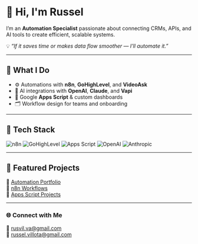 # 👋 Hi, I'm Russel  

I’m an **Automation Specialist** passionate about connecting CRMs, APIs, and AI tools to create efficient, scalable systems.  

💡 *“If it saves time or makes data flow smoother — I’ll automate it.”*  

---

## 🚀 What I Do  
- ⚙️ Automations with **n8n**, **GoHighLevel**, and **VideoAsk**  
- 🤖 AI integrations with **OpenAI**, **Claude**, and **Vapi**  
- 🧩 Google **Apps Script** & custom dashboards  
- 🗂️ Workflow design for teams and onboarding  

---

## 🧰 Tech Stack  
![n8n](https://img.shields.io/badge/n8n-%23FF6A3D.svg?style=for-the-badge&logo=n8n&logoColor=white)
![GoHighLevel](https://img.shields.io/badge/GoHighLevel-00AEEF?style=for-the-badge&logo=highlevel&logoColor=white)
![Apps Script](https://img.shields.io/badge/Google%20Apps%20Script-4285F4?style=for-the-badge&logo=google&logoColor=white)
![OpenAI](https://img.shields.io/badge/OpenAI-412991?style=for-the-badge&logo=openai&logoColor=white)
![Anthropic](https://img.shields.io/badge/Claude%20AI-8A2BE2?style=for-the-badge)

---


## 🧩 Featured Projects  
📁 [Automation Portfolio](https://github.com/rusvil-va/profile)  
📁 [n8n Workflows](https://github.com/rusvil-va/n8n-projects)  
📁 [Apps Script Projects](https://github.com/rusvil-va/apps-script-projects)  

---

### 🌐 Connect with Me  
📧 rusvil.va@gmail.com  
📧 russel.villota@gmail.com  
